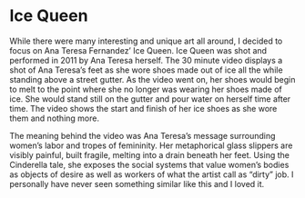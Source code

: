 # Ice Queen
  While there were many interesting and unique art all around, I decided to focus on Ana Teresa Fernandez’ Ice Queen. 
Ice Queen was shot and performed in 2011 by Ana Teresa herself. The 30 minute video displays a shot of Ana Teresa’s feet as she wore shoes made out of ice all the while standing above a street gutter. As the video went on, her shoes would begin to melt to the point where she no longer was wearing her shoes made of ice. She would stand still on the gutter and pour water on herself time after time. The video shows the start and finish of her ice shoes as she wore them and nothing more. 

The meaning behind the video was Ana Teresa’s message surrounding women’s labor and tropes of femininity. Her metaphorical glass slippers are visibly painful, built fragile, melting into a drain beneath her feet. Using the Cinderella tale, she exposes the social systems that value women’s bodies as objects of desire as well as workers of what the artist call as “dirty” job. I personally have never seen something similar like this and I loved it.
